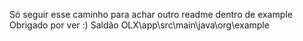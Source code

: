 Só seguir esse caminho para achar outro readme dentro de example
Obrigado por ver :)
Saldão OLX\app\src\main\java\org\example
